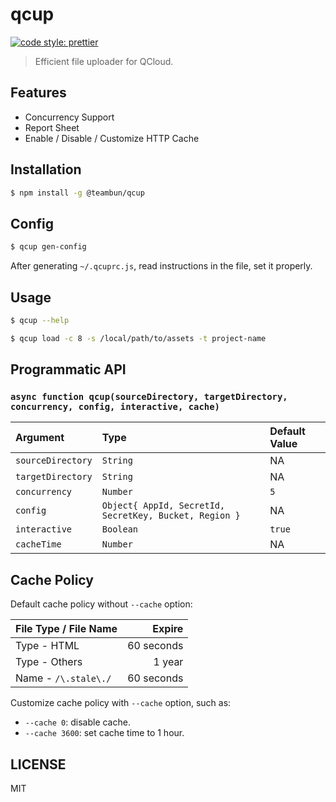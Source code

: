 # qcup

[![code style: prettier](https://img.shields.io/badge/code_style-prettier-ff69b4.svg)](https://github.com/prettier/prettier)

> Efficient file uploader for QCloud.

## Features

- Concurrency Support
- Report Sheet
- Enable / Disable / Customize HTTP Cache

## Installation

```sh
$ npm install -g @teambun/qcup
```

## Config

```sh
$ qcup gen-config
```

After generating `~/.qcuprc.js`, read instructions in the file, set it properly.

## Usage

```sh
$ qcup --help

$ qcup load -c 8 -s /local/path/to/assets -t project-name
```

## Programmatic API

### `async function qcup(sourceDirectory, targetDirectory, concurrency, config, interactive, cache)`

| Argument          | Type                                                   | Default Value |
| :---------------- | :----------------------------------------------------- | :------------ |
| `sourceDirectory` | `String`                                               | NA            |
| `targetDirectory` | `String`                                               | NA            |
| `concurrency`     | `Number`                                               | `5`           |
| `config`          | `Object{ AppId, SecretId, SecretKey, Bucket, Region }` | NA            |
| `interactive`     | `Boolean`                                              | `true`        |
| `cacheTime`       | `Number`                                               | NA            |

## Cache Policy

Default cache policy without `--cache` option:

| File Type / File Name |     Expire |
| :-------------------- | ---------: |
| Type - HTML           | 60 seconds |
| Type - Others         |     1 year |
| Name - `/\.stale\./`  | 60 seconds |

Customize cache policy with `--cache` option, such as:

- `--cache 0`: disable cache.
- `--cache 3600`: set cache time to 1 hour.

## LICENSE

MIT

